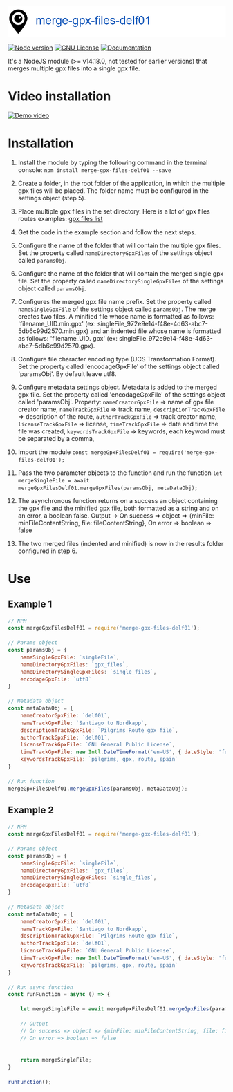 ![image](./merge-gpx-files-delf01.jpg)

[![Node version](https://img.shields.io/badge/node->=14.18.0-orange.svg?style=for-the-badge)](https://nodejs.org/en/about/releases/)
[![GNU License](https://img.shields.io/badge/license-GNU-blue.svg?style=for-the-badge)](https://www.gnu.org/licenses/gpl-3.0.html)
[![Documentation](https://img.shields.io/badge/Documentation-github-brightgreen.svg?style=for-the-badge)](https://github.com/delphinbock/merge-gpx-files-delf01/blob/main/README.md)


It's a NodeJS module (>= v14.18.0, not tested for earlier versions) that merges multiple gpx files into a single gpx file.

# Video installation

[![Demo video](./miniature_video.jpg)](https://youtu.be/rN-PVW-XvSo)

# Installation

1. Install the module by typing the following command in the terminal console: `npm install merge-gpx-files-delf01 --save`

2. Create a folder, in the root folder of the application, in which the multiple gpx files will be placed. The folder name must be configured in the settings object (step 5).

3. Place multiple gpx files in the set directory. Here is a lot of gpx files routes examples: [gpx files list](https://github.com/delphinbock/santiago-de-compostela_spain-north-cape_norway_gpx_files.git)

4. Get the code in the example section and follow the next steps.

5. Configure the name of the folder that will contain the multiple gpx files.
Set the property called `nameDirectoryGpxFiles` of the settings object called `paramsObj`.

6. Configure the name of the folder that will contain the merged single gpx file.
Set the property called `nameDirectorySingleGpxFiles` of the settings object called `paramsObj`.

7. Configures the merged gpx file name prefix.
Set the property called `nameSingleGpxFile` of the settings object called `paramsObj`.
The merge creates two files. A minified file whose name is formatted as follows: 'filename_UID.min.gpx' (ex: singleFile_972e9e14-f48e-4d63-abc7-5db6c99d2570.min.gpx) and an indented file whose name is formatted as follows: 'filename_UID. gpx' (ex: singleFile_972e9e14-f48e-4d63-abc7-5db6c99d2570.gpx).

8. Configure file character encoding type (UCS Transformation Format).
Set the property called  'encodageGpxFile' of the settings object called 'paramsObj'.
By default leave utf8.

9. Configure metadata settings object. Metadata is added to the merged gpx file.
Set the property called  'encodageGpxFile' of the settings object called 'paramsObj'.
Property:
`nameCreatorGpxFile` => name of gpx file creator name, 
`nameTrackGpxFile` => track name, 
`descriptionTrackGpxFile` => description of the route, 
`authorTrackGpxFile` => track creator name, 
`licenseTrackGpxFile` => license, 
`timeTrackGpxFile` => date and time the file was created, 
`keywordsTrackGpxFile` => keywords, each keyword must be separated by a comma, 

10. Import the module `const mergeGpxFilesDelf01 = require('merge-gpx-files-delf01');`

11. Pass the two parameter objects to the function and run the function `let mergeSingleFile = await mergeGpxFilesDelf01.mergeGpxFiles(paramsObj, metaDataObj);`

12. The asynchronous function returns on a success an object containing the gpx file and the minified gpx file, both formatted as a string and on an error, a boolean false.
Output -> On success => object => {minFile: minFileContentString, file: fileContentString}, On error => boolean => false

13. The two merged files (indented and minified) is now in the results folder configured in step 6.

# Use
## Example 1
```javascript
// NPM
const mergeGpxFilesDelf01 = require('merge-gpx-files-delf01');

// Params object
const paramsObj = {
    nameSingleGpxFile: `singleFile`,
    nameDirectoryGpxFiles: `gpx_files`,
    nameDirectorySingleGpxFiles: `single_files`,
    encodageGpxFile: `utf8`
}

// Metadata object
const metaDataObj = {
    nameCreatorGpxFile: `delf01`,
    nameTrackGpxFile: `Santiago to Nordkapp`,
    descriptionTrackGpxFile: `Pilgrims Route gpx file`,
    authorTrackGpxFile: `delf01`,
    licenseTrackGpxFile: `GNU General Public License`,
    timeTrackGpxFile: new Intl.DateTimeFormat('en-US', { dateStyle: 'full', timeStyle: 'long' }).format(new Date(Date.UTC(2020, 11, 20, 3, 23, 16, 738))),
    keywordsTrackGpxFile: `pilgrims, gpx, route, spain`
}

// Run function
mergeGpxFilesDelf01.mergeGpxFiles(paramsObj, metaDataObj);

```
## Example 2

```javascript
// NPM
const mergeGpxFilesDelf01 = require('merge-gpx-files-delf01');

// Params object
const paramsObj = {
    nameSingleGpxFile: `singleFile`,
    nameDirectoryGpxFiles: `gpx_files`,
    nameDirectorySingleGpxFiles: `single_files`,
    encodageGpxFile: `utf8`
}

// Metadata object
const metaDataObj = {
    nameCreatorGpxFile: `delf01`,
    nameTrackGpxFile: `Santiago to Nordkapp`,
    descriptionTrackGpxFile: `Pilgrims Route gpx file`,
    authorTrackGpxFile: `delf01`,
    licenseTrackGpxFile: `GNU General Public License`,
    timeTrackGpxFile: new Intl.DateTimeFormat('en-US', { dateStyle: 'full', timeStyle: 'long' }).format(new Date(Date.UTC(2020, 11, 20, 3, 23, 16, 738))),
    keywordsTrackGpxFile: `pilgrims, gpx, route, spain`
}

// Run async function
const runFunction = async () => {

    let mergeSingleFile = await mergeGpxFilesDelf01.mergeGpxFiles(paramsObj, metaDataObj);

    // Output
    // On success => object => {minFile: minFileContentString, file: fileContentString}
    // On error => boolean => false


    return mergeSingleFile;
}

runFunction();

```
